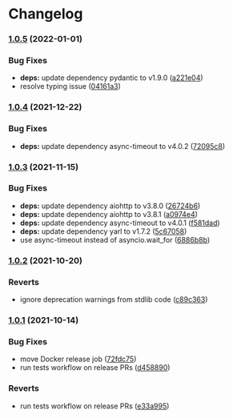 # Changelog

### [1.0.5](https://www.github.com/cailloumajor/opcua-webhmi-bridge/compare/v1.0.4...v1.0.5) (2022-01-01)


### Bug Fixes

* **deps:** update dependency pydantic to v1.9.0 ([a221e04](https://www.github.com/cailloumajor/opcua-webhmi-bridge/commit/a221e04db458e8b11ae10b4246ed95c1ec68f7cc))
* resolve typing issue ([04161a3](https://www.github.com/cailloumajor/opcua-webhmi-bridge/commit/04161a3f1288a12e3104a92b908c9363837da218))

### [1.0.4](https://www.github.com/cailloumajor/opcua-webhmi-bridge/compare/v1.0.3...v1.0.4) (2021-12-22)


### Bug Fixes

* **deps:** update dependency async-timeout to v4.0.2 ([72095c8](https://www.github.com/cailloumajor/opcua-webhmi-bridge/commit/72095c813d8a27682ec6fee9d7c96d780e397960))

### [1.0.3](https://www.github.com/cailloumajor/opcua-webhmi-bridge/compare/v1.0.2...v1.0.3) (2021-11-15)


### Bug Fixes

* **deps:** update dependency aiohttp to v3.8.0 ([26724b6](https://www.github.com/cailloumajor/opcua-webhmi-bridge/commit/26724b6cefb5fdb7818264b5bc2df0deebe463cd))
* **deps:** update dependency aiohttp to v3.8.1 ([a0974e4](https://www.github.com/cailloumajor/opcua-webhmi-bridge/commit/a0974e4a58d4b93412c363c2a06bd5b59dc0fa1d))
* **deps:** update dependency async-timeout to v4.0.1 ([f581dad](https://www.github.com/cailloumajor/opcua-webhmi-bridge/commit/f581dad34d157a34d7ce55252b078fc471c9503b))
* **deps:** update dependency yarl to v1.7.2 ([5c67058](https://www.github.com/cailloumajor/opcua-webhmi-bridge/commit/5c67058ccd7527049b47a5f909ca655c9fa8cc0f))
* use async-timeout instead of asyncio.wait_for ([6886b8b](https://www.github.com/cailloumajor/opcua-webhmi-bridge/commit/6886b8ba2780cc5320fb56a8ff6abdd88af27709))

### [1.0.2](https://www.github.com/cailloumajor/opcua-webhmi-bridge/compare/v1.0.1...v1.0.2) (2021-10-20)


### Reverts

* ignore deprecation warnings from stdlib code ([c89c363](https://www.github.com/cailloumajor/opcua-webhmi-bridge/commit/c89c3630a4cd14b58069381b8c64c789f6d5b51b))

### [1.0.1](https://www.github.com/cailloumajor/opcua-webhmi-bridge/compare/v1.0.0...v1.0.1) (2021-10-14)


### Bug Fixes

* move Docker release job ([72fdc75](https://www.github.com/cailloumajor/opcua-webhmi-bridge/commit/72fdc75245edd5340951bf21af15859de0cca07a))
* run tests workflow on release PRs ([d458890](https://www.github.com/cailloumajor/opcua-webhmi-bridge/commit/d45889010728581244c7abec00c46936dca6098c))


### Reverts

* run tests workflow on release PRs ([e33a995](https://www.github.com/cailloumajor/opcua-webhmi-bridge/commit/e33a99529c6c4fef3c4e09c5a6e39acae98d664b))
